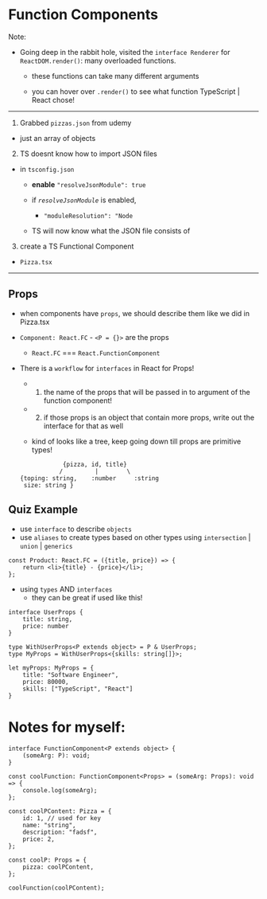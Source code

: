 # Function Components

Note:

-   Going deep in the rabbit hole, visited the `interface Renderer` for `ReactDOM.render()`: many overloaded functions.

    -   these functions can take many different arguments

    -   you can hover over `.render()` to see what function TypeScript | React chose!

---

1. Grabbed `pizzas.json` from udemy

-   just an array of objects

2. TS doesnt know how to import JSON files

-   in `tsconfig.json`

    -   **enable** `"resolveJsonModule": true`

    -   if _`resolveJsonModule`_ is enabled,

        -   `"moduleResolution": "Node`

    -   TS will now know what the JSON file consists of

3. create a TS Functional Component

-   `Pizza.tsx`

---

## Props

-   when components have `props`, we should describe them like we did in Pizza.tsx

-   `Component: React.FC` - `<P = {}>` are the props

    -   `React.FC` === `React.FunctionComponent`

-   There is a `workflow` for `interfaces` in React for Props!

    -   1. the name of the props that will be passed in to argument of the function component!

    -   2. if those props is an object that contain more props, write out the interface for that as well

    -   kind of looks like a tree, keep going down till props are primitive types!

    ```
                {pizza, id, title}
               /         |        \
    {toping: string,    :number     :string
     size: string }
    ```

## Quiz Example

-   use `interface` to describe `objects`
-   use `aliases` to create types based on other types using `intersection` | `union` | `generics`

```
const Product: React.FC = ({title, price}) => {
    return <li>{title} - {price}</li>;
};
```

-   using `types` AND `interfaces`
    -   they can be great if used like this!

```
interface UserProps {
    title: string,
    price: number
}

type WithUserProps<P extends object> = P & UserProps;
type MyProps = WithUserProps<{skills: string[]}>;

let myProps: MyProps = {
    title: "Software Engineer",
    price: 80000,
    skills: ["TypeScript", "React"]
}
```

# Notes for myself:

```
interface FunctionComponent<P extends object> {
	(someArg: P): void;
}

const coolFunction: FunctionComponent<Props> = (someArg: Props): void => {
	console.log(someArg);
};

const coolPContent: Pizza = {
	id: 1, // used for key
	name: "string",
	description: "fadsf",
	price: 2,
};

const coolP: Props = {
	pizza: coolPContent,
};

coolFunction(coolPContent);
```
